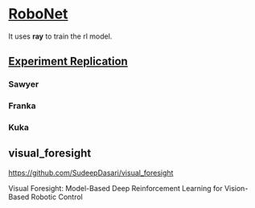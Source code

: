# [RoboNet](https://github.com/SudeepDasari/RoboNet)

It uses **ray** to train the rl model.


## [Experiment Replication](https://github.com/SudeepDasari/RoboNet/wiki/Experiment-Replication)


### Sawyer




### Franka


### Kuka

## visual_foresight

https://github.com/SudeepDasari/visual_foresight

Visual Foresight: Model-Based Deep Reinforcement Learning for Vision-Based Robotic Control 

